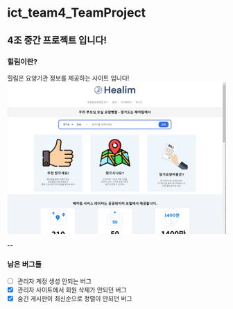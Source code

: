 # ict_team4_TeamProject
## 4조 중간 프로젝트 입니다!

### 힐림이란?
힐림은 요양기관 정보를 제공하는 사이트 입니다!
![img](./home.png)

--
### 남은 버그들
- [ ] 관리자 계정 생성 안되는 버그
- [x] 관리자 사이트에서 회원 삭제가 안되던 버그
- [x] 숨긴 게시판이 최신순으로 정렬이 안되던 버그

